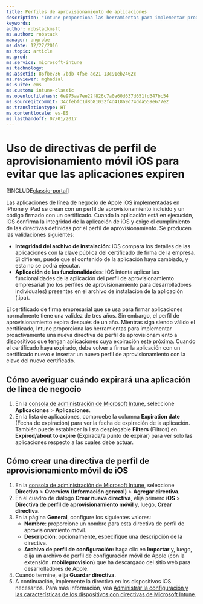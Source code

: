 ```yaml
---
title: Perfiles de aprovisionamiento de aplicaciones
description: "Intune proporciona las herramientas para implementar proactivamente una nueva directiva de perfil de aprovisionamiento a dispositivos que tengan aplicaciones cuya expiración esté próxima."
keywords: 
author: robstackmsft
ms.author: robstack
manager: angrobe
ms.date: 12/27/2016
ms.topic: article
ms.prod: 
ms.service: microsoft-intune
ms.technology: 
ms.assetid: 86fbe736-7bdb-4f5e-ae21-13c91eb2462c
ms.reviewer: mghadial
ms.suite: ems
ms.custom: intune-classic
ms.openlocfilehash: 6e975aa7ee22f826c7a0a60d637d651fd347bc54
ms.sourcegitcommit: 34cfebfc1d8b81032f4d41869d74dda559e677e2
ms.translationtype: HT
ms.contentlocale: es-ES
ms.lasthandoff: 07/01/2017
---
```

# <a name="use-ios-mobile-provisioning-profile-policies-to-prevent-your-apps-from-expiring"></a>Uso de directivas de perfil de aprovisionamiento móvil iOS para evitar que las aplicaciones expiren

[!INCLUDE[classic-portal](../includes/classic-portal.md)]

Las aplicaciones de línea de negocio de Apple iOS implementadas en iPhone y iPad se crean con un perfil de aprovisionamiento incluido y un código firmado con un certificado. Cuando la aplicación está en ejecución, iOS confirma la integridad de la aplicación de iOS y exige el cumplimiento de las directivas definidas por el perfil de aprovisionamiento. Se producen las validaciones siguientes:

- **Integridad del archivo de instalación:** iOS compara los detalles de las aplicaciones con la clave pública del certificado de firma de la empresa. Si difieren, puede que el contenido de la aplicación haya cambiado, y esta no se podrá ejecutar.
- **Aplicación de las funcionalidades:** iOS intenta aplicar las funcionalidades de la aplicación del perfil de aprovisionamiento empresarial (no los perfiles de aprovisionamiento para desarrolladores individuales) presentes en el archivo de instalación de la aplicación (.ipa).


El certificado de firma empresarial que se usa para firmar aplicaciones normalmente tiene una validez de tres años. Sin embargo, el perfil de aprovisionamiento expira después de un año. Mientras siga siendo válido el certificado, Intune proporciona las herramientas para implementar proactivamente una nueva directiva de perfil de aprovisionamiento a dispositivos que tengan aplicaciones cuya expiración esté próxima.
Cuando el certificado haya expirado, debe volver a firmar la aplicación con un certificado nuevo e insertar un nuevo perfil de aprovisionamiento con la clave del nuevo certificado.



## <a name="how-to-find-out-when-a-line-of-business-app-will-expire"></a>Cómo averiguar cuándo expirará una aplicación de línea de negocio

1. En la [consola de administración de Microsoft Intune](https://manage.microsoft.com), seleccione **Aplicaciones** > **Aplicaciones**.
2. En la lista de aplicaciones, compruebe la columna **Expiration date** (Fecha de expiración) para ver la fecha de expiración de la aplicación. También puede establecer la lista desplegable **Filters** (Filtros) en **Expired/about to expire** (Expirada/a punto de expirar) para ver solo las aplicaciones respecto a las cuales debe actuar.

## <a name="how-to-create-an-ios-mobile-provisioning-profile-policy"></a>Cómo crear una directiva de perfil de aprovisionamiento móvil de iOS


1. En la [consola de administración de Microsoft Intune](https://manage.microsoft.com), seleccione **Directiva** > **Overview (Información general)** > **Agregar directiva**.
2. En el cuadro de diálogo **Crear nueva directiva**, elija primero **iOS** > **Directiva de perfil de aprovisionamiento móvil** y, luego, **Crear directiva**.
3. En la página **General**, configure los siguientes valores:
    - **Nombre**: proporcione un nombre para esta directiva de perfil de aprovisionamiento móvil.
    - **Descripción**: opcionalmente, especifique una descripción de la directiva.
    - **Archivo de perfil de configuración:** haga clic en **Importar** y, luego, elija un archivo de perfil de configuración móvil de Apple (con la extensión **.mobileprovision**) que ha descargado del sitio web para desarrolladores de Apple.
4. Cuando termine, elija **Guardar directiva**.
5. A continuación, implemente la directiva en los dispositivos iOS necesarios. Para más información, vea [Administrar la configuración y las características de los dispositivos con directivas de Microsoft Intune](manage-settings-and-features-on-your-devices-with-microsoft-intune-policies.md).

